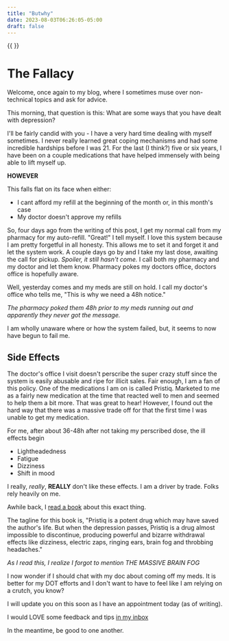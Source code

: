 ```yaml
---
title: "Butwhy"
date: 2023-08-03T06:26:05-05:00
draft: false
---
```

{{ <kofi> }}

# The Fallacy

Welcome, once again to my blog, where I sometimes muse over non-technical topics and ask for advice. 

This morning, that question is this: What are some ways that you have dealt with depression?

I'll be fairly candid with you - I have a very hard time dealing with myself sometimes. I never really learned great coping mechanisms and had some incredible hardships before I was 21. 
For the last (I think?) five or six years, I have been on a couple medications that have helped immensely with being able to lift myself up. 

**HOWEVER**

This falls flat on its face when either:

- I cant afford my refill at the beginning of the month
or, in this month's case
- My doctor doesn't approve my refills

So, four days ago from the writing of this post, I get my normal call from my pharmacy for my auto-refill.
"Great!" I tell myself. I love this system because I am pretty forgetful in all honesty. This allows me to set it and forget it and let the system work.
A couple days go by and I take my last dose, awaiting the call for pickup. *Spoiler, it still hasn't come.*
I call both my pharmacy and my doctor and let them know. Pharmacy pokes my doctors office, doctors office is hopefully aware. 

Well, yesterday comes and my meds are still on hold. I call my doctor's office who tells me, "This is why we need a 48h notice."

*The pharmacy poked them 48h prior to my meds running out and apparently they never got the message.*

I am wholly unaware where or how the system failed, but, it seems to now have begun to fail me. 

## Side Effects

The doctor's office I visit doesn't perscribe the super crazy stuff since the system is easily abusable and ripe for illicit sales. Fair enough, I am a fan of this policy.
One of the medications I am on is called Pristiq. Marketed to me as a fairly new medication at the time that reacted well to men and seemed to help them a bit more. That was great to hear!
However, I found out the hard way that there was a massive trade off for that the first time I was unable to get my medication.

For me, after about 36-48h after not taking my perscribed dose, the ill effects begin

- Lightheadedness
- Fatigue
- Dizziness
- Shift in mood

I really, *really*, **REALLY** don't like these effects. I am a driver by trade. Folks rely heavily on me. 

Awhile back, I [read a book](https://www.goodreads.com/en/book/show/21235744) about this exact thing. 

The tagline for this book is, "Pristiq is a potent drug which may have saved the author's life. But when the depression passes, Pristiq is a drug almost impossible to discontinue, producing powerful and bizarre withdrawal effects like dizziness, electric zaps, ringing ears, brain fog and throbbing headaches."

*As I read this, I realize I forgot to mention THE MASSIVE BRAIN FOG*

I now wonder if I should chat with my doc about coming off my meds. It is better for my DOT efforts and I don't want to have to feel like I am relying on a crutch, you know?

I will update you on this soon as I have an appointment today (as of writing). 

I would LOVE some feedback and tips [in my inbox](email:tgdhaku@proton.me)

In the meantime, be good to one another.


